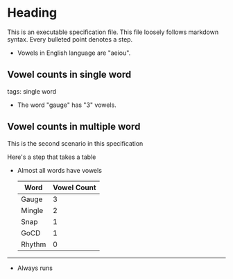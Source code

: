 # Heading

This is an executable specification file. This file loosely follows markdown syntax.
Every bulleted point denotes a step.

* Vowels in English language are "aeiou".

## Vowel counts in single word

tags: single word

* The word "gauge" has "3" vowels.
   
## Vowel counts in multiple word

This is the second scenario in this specification

Here's a step that takes a table

* Almost all words have vowels 

   |Word  |Vowel Count|
   |------|-----------|
   |Gauge |3          |
   |Mingle|2          |
   |Snap  |1          |
   |GoCD  |1          |
   |Rhythm|0          |

___

* Always runs
